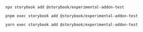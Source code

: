 ```shell renderer="common" language="js" packageManager="npm"
npx storybook add @storybook/experimental-addon-test
```

```shell renderer="common" language="js" packageManager="pnpm"
pnpm exec storybook add @storybook/experimental-addon-test
```

```shell renderer="common" language="js" packageManager="yarn"
yarn exec storybook add @storybook/experimental-addon-test
```
